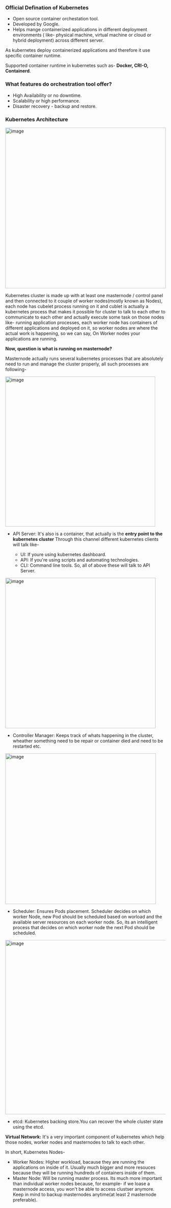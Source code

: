 ### Official Defination of Kubernetes

- Open source container orchestation tool.
- Developed by Google.
- Helps mange containerized applications in different deployment environments ( like- physical machine, virtual machine or cloud or hybrid deployment) across different server.

As kubernetes deploy containerized applications and therefore it use specific container runtime. 

Supported container runtime in kubernetes such as- **Docker, CRI-O, Containerd**.


### What features do orchestration tool offer?

- High Availability or no downtime.
- Scalability or high performance.
- Disaster recovery - backup and restore.

### Kubernetes Architecture

<img width="504" alt="image" src="https://github.com/engineersakibcse47/Kubernetes/assets/108215990/144ec77a-a2d0-46cd-8118-603a582e4f7b">

Kubernetes cluster is made up with at least one masternode / control panel and then connected to it couple of worker nodes(mostly known as Nodes), each node has cubelet process running on it and cublet is actually a kubernetes process that makes it possible for cluster to talk to each other to communicate to each other and actually execute some task on those nodes like- running application processes, each worker node has containers of different applications and deployed on it, so worker nodes are where the actual work is happening, so we can say, On Worker nodes your applications are running. 

**Now, question is what is running on masternode?**

Masternode actually runs several kubernetes processes that are absolutely need to run and manage the cluster properly, all such processes are following-

<img width="471" alt="image" src="https://github.com/engineersakibcse47/Kubernetes/assets/108215990/da288cb4-61a3-4fe0-9880-49949c700d4f">

- API Server: It's also is a container, that actually is the **entry point to the kubernetes cluster** Through this channel different kubernetes clients will talk like-
  
  - UI:  If youre using kubernetes dashboard.
  - API: If you're using scripts and automating technologies.
  - CLI: Command line tools.
So, all of above these will talk to API Server.

<img width="472" alt="image" src="https://github.com/engineersakibcse47/Kubernetes/assets/108215990/0c61693b-39c4-401c-85f9-d27111bf80e0">

- Controller Manager: Keeps track of whats happening in the cluster, wheather something need to be repair or container died and need to be restarted etc.

<img width="473" alt="image" src="https://github.com/engineersakibcse47/Kubernetes/assets/108215990/6a7e0147-8b36-4c30-8887-e944bf7d1462">

- Scheduler: Ensures Pods placement. Scheduler decides on which worker Node, new Pod should be scheduled based on worload and the available server resources on each worker node. So, its an intelligent process that decides on which worker node the next Pod should be scheduled.

<img width="547" alt="image" src="https://github.com/engineersakibcse47/Kubernetes/assets/108215990/c1c00e2c-9f74-4b48-803b-c3d30b2835f3">

- etcd: Kubernetes backing store.You can recover the whole cluster state using the etcd.

**Virtual Network:**
It's a very important component of kubernetes which help those nodes, worker nodes and masternodes to talk to each other.

In short, Kubernetes Nodes- 
 - Worker Nodes: Higher workload, bacause they are running the applications on inside of it. Usually much bigger 
                 and more resouces because they will be running hundreds of containers inside of them.
 - Master Node: Will be running master process. Its much more important than individual worker nodes because, for example- if we loase a masternode access, you won't be able to access clustser anymore. Keep in mind to backup masternodes anytime(at least 2 masternode preferable).



  

